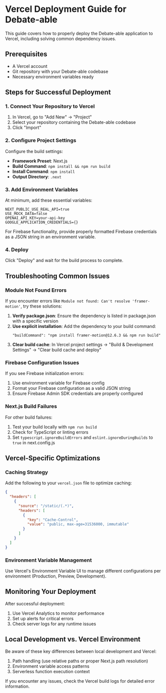# Vercel Deployment Guide for Debate-able

This guide covers how to properly deploy the Debate-able application to Vercel, including solving common dependency issues.

## Prerequisites

- A Vercel account
- Git repository with your Debate-able codebase
- Necessary environment variables ready

## Steps for Successful Deployment

### 1. Connect Your Repository to Vercel

1. In Vercel, go to "Add New" → "Project"
2. Select your repository containing the Debate-able codebase
3. Click "Import"

### 2. Configure Project Settings

Configure the build settings:

- **Framework Preset**: Next.js
- **Build Command**: `npm install && npm run build`
- **Install Command**: `npm install`
- **Output Directory**: `.next`

### 3. Add Environment Variables

At minimum, add these essential variables:

```
NEXT_PUBLIC_USE_REAL_API=true
USE_MOCK_DATA=false
OPENAI_API_KEY=your-api-key
GOOGLE_APPLICATION_CREDENTIALS={}
```

For Firebase functionality, provide properly formatted Firebase credentials as a JSON string in an environment variable.

### 4. Deploy

Click "Deploy" and wait for the build process to complete.

## Troubleshooting Common Issues

### Module Not Found Errors

If you encounter errors like `Module not found: Can't resolve 'framer-motion'`, try these solutions:

1. **Verify package.json**: Ensure the dependency is listed in package.json with a specific version
2. **Use explicit installation**: Add the dependency to your build command:
   ```
   "buildCommand": "npm install framer-motion@12.6.3 && npm run build"
   ```
3. **Clear build cache**: In Vercel project settings → "Build & Development Settings" → "Clear build cache and deploy"

### Firebase Configuration Issues

If you see Firebase initialization errors:

1. Use environment variable for Firebase config
2. Format your Firebase configuration as a valid JSON string
3. Ensure Firebase Admin SDK credentials are properly configured

### Next.js Build Failures

For other build failures:

1. Test your build locally with `npm run build`
2. Check for TypeScript or linting errors
3. Set `typescript.ignoreBuildErrors` and `eslint.ignoreDuringBuilds` to `true` in next.config.js

## Vercel-Specific Optimizations

### Caching Strategy

Add the following to your `vercel.json` file to optimize caching:

```json
{
  "headers": [
    {
      "source": "/static/(.*)",
      "headers": [
        {
          "key": "Cache-Control",
          "value": "public, max-age=31536000, immutable"
        }
      ]
    }
  ]
}
```

### Environment Variable Management

Use Vercel's Environment Variable UI to manage different configurations per environment (Production, Preview, Development).

## Monitoring Your Deployment

After successful deployment:

1. Use Vercel Analytics to monitor performance
2. Set up alerts for critical errors
3. Check server logs for any runtime issues

## Local Development vs. Vercel Environment

Be aware of these key differences between local development and Vercel:

1. Path handling (use relative paths or proper Next.js path resolution)
2. Environment variable access patterns
3. Serverless function execution context

If you encounter any issues, check the Vercel build logs for detailed error information.
